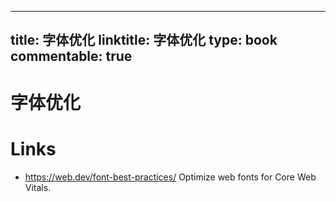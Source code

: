 
---
title: 字体优化
linktitle: 字体优化
type: book
commentable: true
---

# 字体优化

# Links

- https://web.dev/font-best-practices/ Optimize web fonts for Core Web Vitals.

    